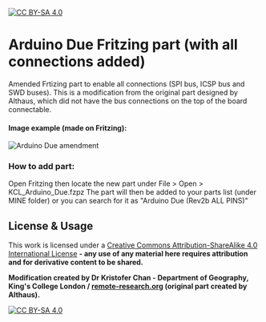 [![CC BY-SA 4.0][cc-by-sa-shield]][cc-by-sa]

# Arduino Due Fritzing part (with all connections added)
Amended Frtizing part to enable all connections (SPI bus, ICSP bus and SWD buses). This is a modification from the original part designed by Althaus, which did not have the bus connections on the top of the board connectable.


#### Image example (made on Fritzing):

![Arduino Due amendment](KCL_Arduino_Du.png)



### How to add part:
Open Fritzing then locate the new part under File > Open > KCL_Arduino_Due.fzpz The part will then be added to your parts list (under MINE folder) or you can search for it as "Arduino Due (Rev2b ALL PINS)"




## License & Usage
This work is licensed under a [Creative Commons Attribution-ShareAlike 4.0 International License](http://creativecommons.org/licenses/by-sa/4.0/) **- any use of any material here requires attribution and for derivative content to be shared.**

**Modification created by Dr Kristofer Chan - Department of Geography, King's College London / [remote-research.org](https://remote-research.org) (original part created by Althaus).**

[![CC BY-SA 4.0][cc-by-sa-image]][cc-by-sa]

[cc-by-sa]: http://creativecommons.org/licenses/by-sa/4.0/
[cc-by-sa-image]: https://licensebuttons.net/l/by-sa/4.0/88x31.png
[cc-by-sa-shield]: https://img.shields.io/badge/License-CC%20BY--SA%204.0-lightgrey.svg
